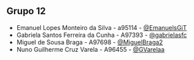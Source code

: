 ## Grupo 12
- Emanuel Lopes Monteiro da Silva - a95114 - [@EmanuelsGiT](https://github.com/EmanuelsGiT)
- Gabriela Santos Ferreira da Cunha - A97393 - [@gabrielasfc](https://github.com/gabrielasfc)
- Miguel de Sousa Braga - A97698 - [@MiguelBraga2](https://github.com/MiguelBraga2)
- Nuno Guilherme Cruz Varela - A96455 - [@GVarelaa](https://github.com/GVarelaa)
